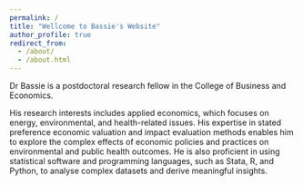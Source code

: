 ```yaml
---
permalink: /
title: "Wellcome to Bassie's Website"
author_profile: true
redirect_from: 
  - /about/
  - /about.html
---
```


Dr Bassie is a postdoctoral research fellow in the College of Business and Economics.

His research interests includes applied economics, which focuses on energy, environmental, and health-related issues. His expertise in stated preference economic valuation and impact evaluation methods enables him to explore the complex effects of economic policies and practices on environmental and public health outcomes. He is also proficient in using statistical software and programming languages, such as Stata, R, and Python, to analyse complex datasets and derive meaningful insights.

